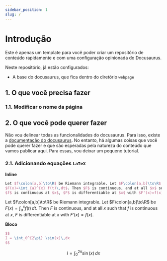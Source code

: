```yaml
---
sidebar_position: 1
slug: /
---
```


# Introdução

Este é apenas um template para você poder criar um repositório de conteúdo
rapidamente e com uma configuração opinionada do Docusaurus.

Neste repositório, já estão configurados:

* A base do docusaurus, que fica dentro do diretório `webpage`

## 1. O que você precisa fazer

### 1.1. Modificar o nome da página

## 2. O que você pode querer fazer

Não vou delinear todas as funcionalidades do docusaurus. Para isso, existe a
[documentação do docusaurus](https://docusaurus.io/docs/next). No entanto, há
algumas coisas que você pode querer fazer e que são esperadas pela natureza do
conteúdo que vamos publicar aqui. Para essas, vou deixar um pequeno tutorial.

### 2.1. Adicionando equações `LaTeX`

**Inline**

```LaTeX
Let $f\colon[a,b]\to\R$ be Riemann integrable. Let $F\colon[a,b]\to\R$ be
$F(x)=\int_{a}^{x} f(t)\,dt$. Then $F$ is continuous, and at all $x$ such that
$f$ is continuous at $x$, $F$ is differentiable at $x$ with $F'(x)=f(x)$.
```

Let $f\colon[a,b]\to\R$ be Riemann integrable. Let $F\colon[a,b]\to\R$ be
$F(x)=\int_{a}^{x} f(t)\,dt$. Then $F$ is continuous, and at all $x$ such that
$f$ is continuous at $x$, $F$ is differentiable at $x$ with $F'(x)=f(x)$.

**Bloco**

```LaTeX
$$
I = \int_0^{2\pi} \sin(x)\,dx
$$
```

$$
I = \int_0^{2\pi} \sin(x)\,dx
$$
